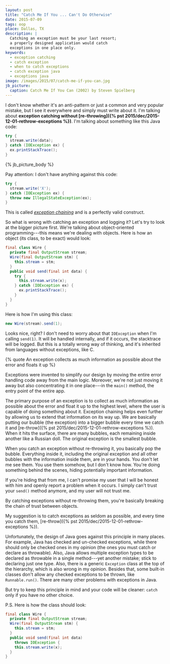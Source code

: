 ```yaml
---
layout: post
title: "Catch Me If You ... Can't Do Otherwise"
date: 2015-07-09
tags: oop
place: Dallas, TX
description: |
  Catching an exception must be your last resort;
  a properly designed application would catch
  exceptions in one place only.
keywords:
  - exception catching
  - catch exception
  - when to catch exceptions
  - catch exception java
  - exceptions java
image: /images/2015/07/catch-me-if-you-can.jpg
jb_picture:
  caption: Catch Me If You Can (2002) by Steven Spielberg
---
```


I don't know whether it's an anti-pattern or just a common and very popular
mistake, but I see it everywhere and simply must write about it. I'm talking
about **exception catching without
[re-throwing]({% pst 2015/dec/2015-12-01-rethrow-exceptions %})**. I'm talking about something like
this Java code:

```java
try {
  stream.write(data);
} catch (IOException ex) {
  ex.printStackTrace();
}
```

<!--more-->

{% jb_picture_body %}

Pay attention: I don't have anything against this code:

```java
try {
  stream.write('X');
} catch (IOException ex) {
  throw new IllegalStateException(ex);
}
```

This is called [_exception chaining_](https://en.wikipedia.org/wiki/Exception_chaining)
and is a perfectly valid construct.

So what is wrong with catching an exception and logging it? Let's try to
look at the bigger picture first. We're talking about object-oriented
programming---this means we're dealing with objects. Here is
how an object (its class, to be exact) would look:

```java
final class Wire {
  private final OutputStream stream;
  Wire(final OutputStream stm) {
    this.stream = stm;
  }
  public void send(final int data) {
    try {
      this.stream.write(x);
    } catch (IOException ex) {
      ex.printStackTrace();
    }
  }
}
```

Here is how I'm using this class:

```java
new Wire(stream).send(1);
```

Looks nice, right? I don't need to worry about that `IOException` when I'm
calling `send(1)`. It will be handled internally, and if it occurs, the stacktrace
will be logged. But this is a totally wrong way of thinking, and it's inherited
from languages without exceptions, like C.

{% quote An exception collects as much information as possible about the error and floats it up %}

Exceptions were invented to simplify our design by moving the entire
error handling code away from the main logic. Moreover, we're not just moving it away but
also concentrating it in one place---in the `main()` method, the entry
point of the entire app.

The primary purpose of an exception is to collect as much information as possible
about the error and float it up to the highest level, where the user
is capable of doing something about it. Exception chaining helps even
further by allowing us to extend that information on its way up. We are basically
putting our bubble (the exception) into a bigger bubble every time we
catch it and
[re-throw]({% pst 2015/dec/2015-12-01-rethrow-exceptions %}).
When it hits the surface, there are many bubbles, each remaining
inside another like a Russian doll. The original exception is the
smallest bubble.

When you catch an exception without re-throwing it, you basically pop the bubble.
Everything inside it, including the original exception and all other bubbles
with the information inside them, are in your hands.
You don't let me see them. You use them somehow, but I don't know how. You're
doing something behind the scenes, hiding potentially important information.

If you're hiding that from me, I can't promise my user that I will be honest
with him and openly report a problem when it occurs. I simply can't
trust your `send()` method anymore, and my user will not trust me.

By catching exceptions without re-throwing them, you're basically breaking the
chain of trust between objects.

My suggestion is to catch exceptions as seldom as possible, and every time
you catch them,
[re-throw]({% pst 2015/dec/2015-12-01-rethrow-exceptions %}).

Unfortunately, the design of Java goes against this principle in many places.
For example, Java has checked and un-checked exceptions, while there should only
be checked ones in my opinion (the ones you must catch or declare
as throwable). Also, Java allows multiple exception types to be declared
as throwable in a single method---yet another mistake; stick to declaring just
one type. Also, there is a generic `Exception` class at the top of the hierarchy,
which is also wrong in my opinion. Besides that, some built-in classes don't
allow any checked exceptions to be thrown, like `Runnable.run()`. There
are many other problems with exceptions in Java.

But try to keep this principle in mind and your code will be cleaner: `catch` only if you have no other choice.

P.S. Here is how the class should look:

```java
final class Wire {
  private final OutputStream stream;
  Wire(final OutputStream stm) {
    this.stream = stm;
  }
  public void send(final int data)
    throws IOException {
    this.stream.write(x);
  }
}
```

